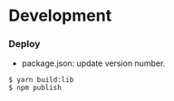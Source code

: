 # Development

### Deploy

- package.json: update version number.

```
$ yarn build:lib
$ npm publish
```